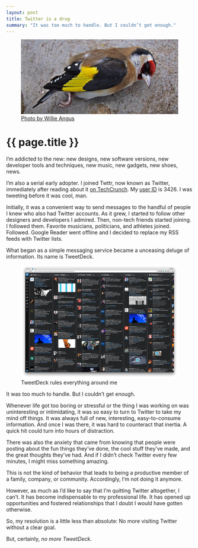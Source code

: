 ```yaml
---
layout: post
title: Twitter is a drug
summary: "It was too much to handle. But I couldn’t get enough."
---
```


<figure class="full-width">
  <img src="/img/medium/1*xx93dN4740lEK7LbmPvxaA.jpeg">
  <figcaption><a href="https://www.flickr.com/photos/willowherb/3411681664">Photo by Willie Angus</a></figcaption>
</figure>

<h1 class="large">{{ page.title }}</h1>

I’m addicted to the new: new designs, new software versions, new developer tools and techniques, new music, new gadgets, new shoes, news.

I’m also a serial early adopter. I joined Twttr, now known as Twitter, immediately after reading about it <a href="http://techcrunch.com/2006/07/15/is-twttr-interesting/">on TechCrunch</a>. My <a href="http://mytwitterid.com/">user ID</a> is 3426. I was tweeting before it was cool, man.

Initially, it was a convenient way to send messages to the handful of people I knew who also had Twitter accounts. As it grew, I started to follow other designers and developers I admired. Then, non-tech friends started joining. I followed them. Favorite musicians, politicians, and athletes joined. Followed. Google Reader went offline and I decided to replace my RSS feeds with Twitter lists.

What began as a simple messaging service became a unceasing deluge of information. Its name is TweetDeck.

<figure class="wide">
  <img src="/img/medium/1*a2-tfPRGeqfhZUt1339Jag.png">
  <figcaption>TweetDeck rules everything around me</figcaption>
</figure>

It was too much to handle. But I couldn’t get enough.

Whenever life got too boring or stressful or the thing I was working on was uninteresting or intimidating, it was so easy to turn to Twitter to take my mind off things. It was always full of new, interesting, easy-to-consume information. And once I was there, it was hard to counteract that inertia. A quick hit could turn into hours of distraction.

There was also the anxiety that came from knowing that people were posting about the fun things they’ve done, the cool stuff they’ve made, and the great thoughts they’ve had. And if I didn’t check Twitter every few minutes, I might miss something amazing.

This is not the kind of behavior that leads to being a productive member of a family, company, or community. Accordingly, I’m not doing it anymore.

However, as much as I’d like to say that I’m quitting Twitter altogether, I can’t. It has become indispensable to my professional life. It has opened up opportunities and fostered relationships that I doubt I would have gotten otherwise.

So, my resolution is a little less than absolute: No more visiting Twitter without a clear goal.

But, certainly, *no more TweetDeck*.
